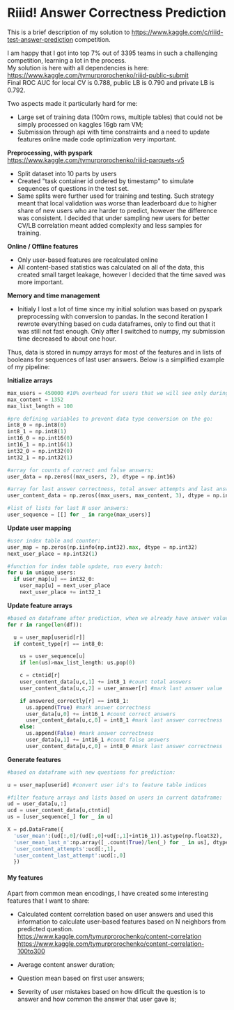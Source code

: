 # Riiid! Answer Correctness Prediction

This is a brief description of my solution to https://www.kaggle.com/c/riiid-test-answer-prediction competition.

I am happy that I got into top 7% out of 3395 teams in such a challenging competition, learning a lot in the process. \
My solution is here with all dependencies is here: https://www.kaggle.com/tymurprorochenko/riiid-public-submit \
Final ROC AUC for local CV is 0.788, public LB is 0.790 and private LB is 0.792.

Two aspects made it particularly hard for me:
* Large set of training data (100m rows, multiple tables) that could not be simply processed on kaggles 16gb ram VM;
* Submission through api with time constraints and a need to update features online made code optimization very important.


**Preprocessing, with pyspark** https://www.kaggle.com/tymurprorochenko/riiid-parquets-v5
* Split dataset into 10 parts by users
* Created "task container id ordered by timestamp" to simulate sequences of questions in the test set.
* Same splits were further used for training and testing. 
Such strategy meant that local validation was worse than leaderboard due to higher share of new users who are harder to predict, however the difference was consistent. 
I decided that under sampling new users for better CV/LB correlation meant added complexity and less samples for training. 

**Online / Offline features**
* Only user-based features are recalculated online
* All content-based statistics was calculated on all of the data, this created small target leakage, however I decided that the time saved was more important.


**Memory and time management**
* Initialy I lost a lot of time since my initial solution was based on pyspark preprocessing with conversion to pandas. 
In the second iteration I rewrote everything based on cuda dataframes, only to find out that it was still not fast enough.
Only after I switched to numpy, my submission time decreased to about one hour.

Thus, data is stored in numpy arrays for most of the features and in lists of booleans for sequences of last user answers. 
Below is a simplified example of my pipeline:

**Initialize arrays**
```python
max_users = 450000 #10% overhead for users that we will see only during submission
max_content = 1352
max_list_length = 100

#pre defining variables to prevent data type conversion on the go: 
int8_0 = np.int8(0)
int8_1 = np.int8(1)
int16_0 = np.int16(0)
int16_1 = np.int16(1)
int32_0 = np.int32(0)
int32_1 = np.int32(1)

#array for counts of correct and false answers:
user_data = np.zeros((max_users, 2), dtype = np.int16)

#array for last answer correctness, total answer attempts and last answer value:
user_content_data = np.zeros((max_users, max_content, 3), dtype = np.int8)

#list of lists for last N user answers:
user_sequence = [[] for _ in range(max_users)]
```

**Update user mapping**
```python
#user index table and counter:
user_map = np.zeros(np.iinfo(np.int32).max, dtype = np.int32)
next_user_place = np.int32(1)

#function for index table update, run every batch:
for u in unique_users:
  if user_map[u] == int32_0:
    user_map[u] = next_user_place
    next_user_place += int32_1
```


**Update feature arrays**
```python
#based on dataframe after prediction, when we already have answer values:
for r in range(len(df)):

  u = user_map[userid[r]]
  if content_type[r] == int8_0: 

    us = user_sequence[u]
    if len(us)>max_list_length: us.pop(0)

    c = ctntid[r]
    user_content_data[u,c,1] += int8_1 #count total answers
    user_content_data[u,c,2] = user_answer[r] #mark last answer value

    if answered_correctly[r] == int8_1:
      us.append(True) #mark answer correctness
      user_data[u,0] += int16_1 #count correct answers
      user_content_data[u,c,0] = int8_1 #mark last answer correctness
    else:
      us.append(False) #mark answer correctness
      user_data[u,1] += int16_1 #count false answers
      user_content_data[u,c,0] = int8_0 #mark last answer correctness
```


**Generate features**
```python
#based on dataframe with new questions for prediction:

u = user_map[userid] #convert user id's to feature table indices

#filter feature arrays and lists based on users in current dataframe:
ud = user_data[u,:]
ucd = user_content_data[u,ctntid] 
us = [user_sequence[_] for _ in u]

X = pd.DataFrame({
  'user_mean':(ud[:,0]/(ud[:,0]+ud[:,1]+int16_1)).astype(np.float32),
  'user_mean_last_n':np.array([_.count(True)/len(_) for _ in us], dtype = np.float32)
  'user_content_attempts':ucd[:,1],
  'user_content_last_attempt':ucd[:,0]
  })
```

#### My features
Apart from common mean encodings, I have created some interesting features that I want to share:

* Calculated content correlation based on user answers and used this information to calculate user-based features based on N neighbors from predicted question.\
  https://www.kaggle.com/tymurprorochenko/content-correlation \
  https://www.kaggle.com/tymurprorochenko/content-correlation-100to300 

* Average content answer duration;
* Question mean based on first user answers;
* Severity of user mistakes based on how dificult the question is to answer and how common the answer that user gave is;

